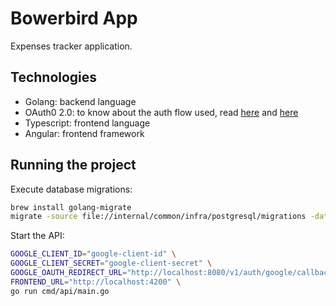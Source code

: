# Bowerbird App

Expenses tracker application.

## Technologies

- Golang: backend language
- OAuth0 2.0: to know about the auth flow used, read [here](https://cloud.google.com/go/getting-started/authenticate-users-with-iap#external_authentication_with_oauth2) and [here](https://developers.google.com/identity/protocols/oauth2/web-server)
- Typescript: frontend language
- Angular: frontend framework

## Running the project

Execute database migrations:

```bash
brew install golang-migrate
migrate -source file://internal/common/infra/postgresql/migrations -database "postgres://johan:@localhost:5432/bowerbird_test?sslmode=disable"
```

Start the API:

```bash
GOOGLE_CLIENT_ID="google-client-id" \
GOOGLE_CLIENT_SECRET="google-client-secret" \
GOOGLE_OAUTH_REDIRECT_URL="http://localhost:8080/v1/auth/google/callback" \
FRONTEND_URL="http://localhost:4200" \
go run cmd/api/main.go
```
